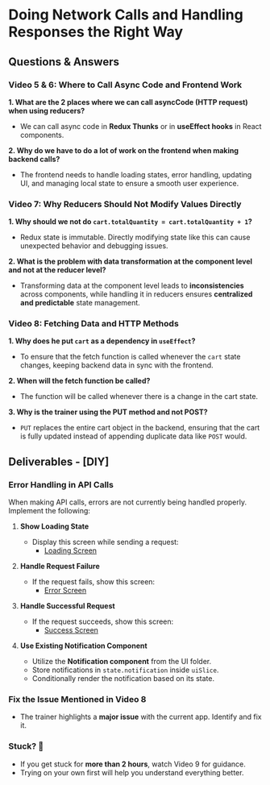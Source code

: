 # Doing Network Calls and Handling Responses the Right Way

## Questions & Answers

### Video 5 & 6: Where to Call Async Code and Frontend Work
**1. What are the 2 places where we can call asyncCode (HTTP request) when using reducers?**
   - We can call async code in **Redux Thunks** or in **useEffect hooks** in React components.
   
**2. Why do we have to do a lot of work on the frontend when making backend calls?**
   - The frontend needs to handle loading states, error handling, updating UI, and managing local state to ensure a smooth user experience.

### Video 7: Why Reducers Should Not Modify Values Directly
**1. Why should we not do `cart.totalQuantity = cart.totalQuantity + 1`?**
   - Redux state is immutable. Directly modifying state like this can cause unexpected behavior and debugging issues.

**2. What is the problem with data transformation at the component level and not at the reducer level?**
   - Transforming data at the component level leads to **inconsistencies** across components, while handling it in reducers ensures **centralized and predictable** state management.

### Video 8: Fetching Data and HTTP Methods
**1. Why does he put `cart` as a dependency in `useEffect`?**
   - To ensure that the fetch function is called whenever the `cart` state changes, keeping backend data in sync with the frontend.

**2. When will the fetch function be called?**
   - The function will be called whenever there is a change in the cart state.

**3. Why is the trainer using the PUT method and not POST?**
   - `PUT` replaces the entire cart object in the backend, ensuring that the cart is fully updated instead of appending duplicate data like `POST` would.

## Deliverables - [DIY]

### Error Handling in API Calls
When making API calls, errors are not currently being handled properly. Implement the following:

1. **Show Loading State**
   - Display this screen while sending a request:
     - [Loading Screen](https://drive.google.com/file/d/1UnK91c8LA-n27Xx7oKx_LKDqizttRXvn/view?usp=sharing)

2. **Handle Request Failure**
   - If the request fails, show this screen:
     - [Error Screen](https://drive.google.com/file/d/1PJo12H2pjS2KkjTsBNHWzQvTBMO8VOCw/view?usp=sharing)

3. **Handle Successful Request**
   - If the request succeeds, show this screen:
     - [Success Screen](https://drive.google.com/file/d/1yYInsgQEGYXDKm2To0uXHpXrDxZoE_Zi/view?usp=sharing)

4. **Use Existing Notification Component**
   - Utilize the **Notification component** from the UI folder.
   - Store notifications in `state.notification` inside `uiSlice`.
   - Conditionally render the notification based on its state.

### Fix the Issue Mentioned in Video 8
- The trainer highlights a **major issue** with the current app. Identify and fix it.

### Stuck? 🤔
- If you get stuck for **more than 2 hours**, watch Video 9 for guidance.
- Trying on your own first will help you understand everything better.
